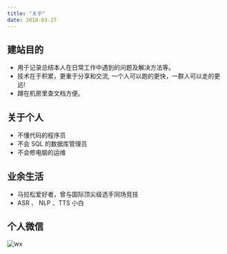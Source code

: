 ```yaml
---
title: "关于"
date: 2018-03-27
---
```



## 建站目的

- 用于记录总结本人在日常工作中遇到的问题及解决方法等。  
- 技术在于积累，更重于分享和交流, 一个人可以跑的更快，一群人可以走的更远! 
- 蹲在机房里查文档方便。


## 关于个人 

- 不懂代码的程序员
- 不会 SQL 的数据库管理员
- 不会修电脑的运维

## 业余生活

- 马拉松爱好者，曾与国际顶尖级选手同场竞技
- ASR  、 NLP 、TTS 小白 

## 个人微信


![wx](/images/wx.png)


